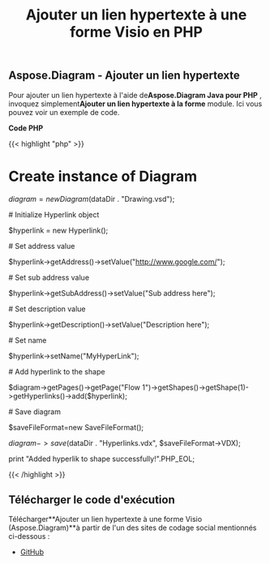 ﻿---
title: Ajouter un lien hypertexte à une forme Visio en PHP
type: docs
weight: 10
url: /fr/java/add-hyperlink-to-a-visio-shape-in-php/
---
## **Aspose.Diagram - Ajouter un lien hypertexte**
 Pour ajouter un lien hypertexte à l'aide de**Aspose.Diagram Java pour PHP** , invoquez simplement**Ajouter un lien hypertexte à la forme** module. Ici vous pouvez voir un exemple de code.

**Code PHP**

{{< highlight "php" >}}

 # Create instance of Diagram

$diagram = new Diagram($dataDir . "Drawing.vsd");

\# Initialize Hyperlink object

$hyperlink = new Hyperlink();

\# Set address value

$hyperlink->getAddress()->setValue("http://www.google.com/");

\# Set sub address value

$hyperlink->getSubAddress()->setValue("Sub address here");

\# Set description value

$hyperlink->getDescription()->setValue("Description here");

\# Set name

$hyperlink->setName("MyHyperLink");

\# Add hyperlink to the shape

$diagram->getPages()->getPage("Flow 1")->getShapes()->getShape(1)->getHyperlinks()->add($hyperlink);

\# Save diagram

$saveFileFormat=new SaveFileFormat();

$diagram->save($dataDir . "Hyperlinks.vdx", $saveFileFormat->VDX);

print "Added hyperlik to shape successfully!".PHP_EOL;

{{< /highlight >}}
## **Télécharger le code d'exécution**
 Télécharger**Ajouter un lien hypertexte à une forme Visio (Aspose.Diagram)**à partir de l'un des sites de codage social mentionnés ci-dessous :

- [GitHub](https://github.com/asposediagram/Aspose.Diagram-for-Java/blob/master/Plugins/Aspose_Diagram_Java_for_PHP/src/aspose/diagram/WorkingwithHyperlinks/AddHyperlinkToShape.php)
